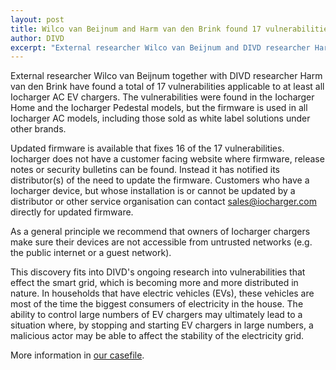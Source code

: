 ```yaml
---
layout: post
title: Wilco van Beijnum and Harm van den Brink found 17 vulnerabilities in Iocharger EV chargers. 16 fixed, 1 unfixed.
author: DIVD
excerpt: "External researcher Wilco van Beijnum and DIVD researcher Harm van der Brink have found 17 vulnerabilities in EV chargers of Iocharger. Limited details released on this website."
---
```

External researcher Wilco van Beijnum together with DIVD researcher Harm van den Brink have found a total of 17 vulnerabilities applicable to at least all Iocharger AC EV chargers. The vulnerabilities were found in the Iocharger Home and the Iocharger Pedestal models, but the firmware is used in all Iocharger AC models, including those sold as white label solutions under other brands. 

Updated firmware is available that fixes 16 of the 17 vulnerabilities. Iocharger does not have a customer facing website where firmware, release notes or security bulletins can be found. Instead it has notified its distributor(s) of the need to update the firmware. Customers who have a Iocharger device, but whose installation is or cannot be updated by a distributor or other service organisation can contact sales@iocharger.com directly for updated firmware.

As a general principle we recommend that owners of Iocharger chargers make sure their devices are not accessible from untrusted networks (e.g. the public internet or a guest network).

This discovery fits into DIVD's ongoing research into vulnerabilities that effect the smart grid, which is becoming more and more distributed in nature. In households that have electric vehicles (EVs), these vehicles are most of the time the biggest consumers of electricity in the house. The ability to control large numbers of EV chargers may ultimately lead to a situation where, by stopping and starting EV chargers in large numbers, a malicious actor may be able to affect the stability of the electricity grid.

More information in [our casefile](/DIVD-2024-00035/).
